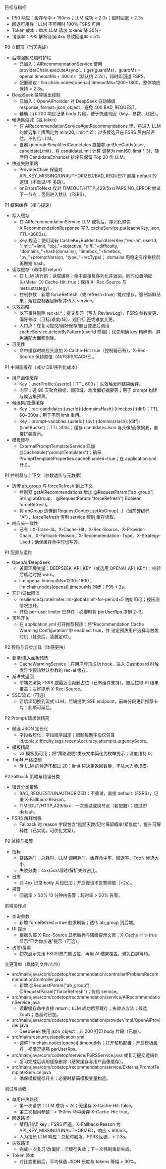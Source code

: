 目标与指标

  - P50 响应：缓存命中 < 150ms；LLM 成功 < 2.0s；超时回退 < 2.3s
  - 回退可用性：LLM 不可用时 100% FSRS 可用
  - Token 成本：单次 LLM 请求 tokens 降 30%+
  - 错误率：P95 解析错误/4xx 导致回退率 < 5%

  P0 立即项（当天完成）

  - 后端强制总超时护栏
      - 已加入：AIRecommendationService 使用 providerChain.executeAsync(...).get(guardMs)，guardMs =
  openai.timeoutMs + 400ms（默认约 2.2s），超时即回退 FSRS。
      - 配置建议：llm.chain.nodes[openai].timeoutMs=1200~1800，整体响应保持 < 2.3s。
  - DeepSeek 兼容输出控制
      - 已加入：OpenAiProvider 对 DeepSeek 自动降级 response_format=json_object，避免 400 BAD_REQUEST。
      - 辅助：非 200 响应记录 body 片段，便于快速判因（key、参数、超限）。
  - 候选集缩减（减 token）
      - 在 AIRecommendationService#getRecommendations 里，将进入 LLM 的候选集上限固定为 min(20, limit *
  2)；过多候选只在 FSRS 层内部评估，不传给 LLM。
      - 当前 generateSimplifiedCandidates 直接拿 getDueCards(user, candidateLimit)，将 candidateLimit 计算
  调整为 min(60, limit * 3)，随后用 CandidateEnhancer 排序只保留 Top 20 传 LLM。
  - 快速失败策略
      - ProviderChain 保留对 API_KEY_MISSING/UNAUTHORIZED/BAD_REQUEST 直接 default 的逻辑（不重试/不
  多跳）。
      - onErrorsToNext 仅对 TIMEOUT/HTTP_429/5xx/PARSING_ERROR 尝试下一节点；否则进入默认（FSRS）。

  P1 结果缓存（核心提速）

  - 写入缓存
      - 在 AIRecommendationService LLM 成功后，序列化整包 AIRecommendationResponse 写入
  cacheService.put(cacheKey, json, TTL=3600s)。
      - Key 规范：使用现有 CacheKeyBuilder.buildUserKey("rec-ai", userId, "limit_"+limit, "obj_"+objective,
  "diff_"+difficulty, "domains_"+hash(domains), "timebox_"+timebox, "pv_"+promptVersion, "type_"+recType)；
  domains 用稳定有序拼接后再做短 hash。
  - 读取缓存（命中即 return）
      - 在 LLM 执行前：读取缓存；命中直接反序列化并返回，同时设置响应头/Meta（X-Cache-Hit: true；保持 X-
  Rec-Source 与 meta.strategy）。
      - 控制参数：新增 forceRefresh（或 refresh=true）跳过缓存，强制新鲜结果；落在控制器层解析并传入
  service。
  - 失效策略
      - 以下事件删除 rec-ai:*：提交复习（写入 ReviewLog）、FSRS 参数变更、偏好修改（目标/难度/域）、题目标
  签或难度变更。
      - 入口点：在复习提交/偏好保存/题目变更后调用 cacheService.deleteByPattern(userId 前缀)；优先明确 key
  精确删，避免通配大面积删除。
  - 可见性
      - 命中缓存时响应头追加 X-Cache-Hit: true（控制器已有），X-Rec-Source 保持原值（AI/FSRS/CACHE）。

  P1 中间态缓存（减少 DB/序列化成本）

  - 用户画像缓存
      - Key：userProfile:{userId}；TTL 600s；失效触发同结果缓存。
      - 内容：近 90 天聚合指标、弱项域、难度偏好摘要等；用于 prompt 构建与候选集预筛。
  - 候选集/变量缓存
      - Key：rec-candidates:{userId}:{domainsHash}:{timebox}:{diff}；TTL 60~300s；用于不同 limit 重用。
      - Key：prompt-variables:{userId}:{pv}:{domainsHash}:{diff}:{limitBucket}；TTL 300s；缓存
  candidatesJson 与头像/画像摘要，直接拼装提示。
  - 模板缓存
      - ExternalPromptTemplateService 已加 @Cacheable("promptTemplates")；确保
  PromptTemplateProperties.cacheEnabled=true；在 application.yml 开关。

  P1 控制器与上下文（参数透传与元数据）

  - 透传 ab_group 与 forceRefresh 到上下文
      - 控制器 getAiRecommendations 增加 @RequestParam("ab_group") String abGroup、
  @RequestParam("forceRefresh") Boolean forceRefresh。
      - 将 abGroup 透传到 RequestContext.setAbGroup(...)（当前硬编码 "A"），forceRefresh 传到 service 控制
  缓存读取。
  - 响应头一致性
      - 已有：X-Trace-Id、X-Cache-Hit、X-Rec-Source、X-Provider-Chain、X-Fallback-Reason、X-Recommendation-
  Type、X-Strategy-Used；确保缓存命中时也写齐。

  P1 配置与运维

  - OpenAI/DeepSeek
      - 设置环境变量：DEEPSEEK_API_KEY（或选用 OPENAI_API_KEY）；校验后启动时报 warn。
      - llm.openai.timeoutMs=1200~1800；llm.chain.nodes[openai].timeoutMs 同步；P95 < 2s。
  - 开启/调优限流
      - resilience4j.ratelimiter.llm-global.limit-for-period=5 初始即可；视压测情况提升。
      - 开启 per-user limiter 已存在；必要时将 perUserRps 提到 2~3。
  - 预热开关
      - 在 application.yml 打开推荐预热：将“Recommendation Cache Warming Configuration”中 enabled: true，并
  设定预热用户选择与触发时机（登录后、凌晨定时）。

  P2 预热与异步加载（体感更快）

  - 登录/进入面板预热
      - CacheWarmingService：在用户登录成功 hook、进入 Dashboard 时触发异步预热默认参数的 rec-ai 缓存。
  - 渐进式返回
      - 前端先渲染 FSRS 或最近高频题占位（已有组件支持），随后拉取 AI 结果覆盖；友好提示 X-Rec-Source。
  - SSE/流式（可选）
      - 若后续切换到流式 LLM，后端提供 SSE endpoint，前端分段更新推荐卡片；此项可延后。

  P2 Prompt/请求体精简

  - 候选 JSON 定长化
      - 字段名短化、字段顺序固定；限制每题字段仅包含
  id,topic,difficulty,tags,recentAccuracy,attempts,urgencyScore。
  - 模板精简
      - v3 模板仍可用；将“策略说明”类长文本简化为枚举提示；温度维持 0。
  - TopN 严格控制
      - 传 LLM 的候选不超过 20；limit 只决定返回数量，不放大入参规模。

  P2 Fallback 策略与错误分类

  - 错误分类策略
      - BAD_REQUEST/UNAUTHORIZED：不重试，直接 default（FSRS），记录 X-Fallback-Reason。
      - TIMEOUT/HTTP_429/5xx：一次重试或换节点（若配置）；超过即 default。
  - FSRS 解释增强
      - Fallback 时 reason 字段包含“逾期天数/记忆保留概率/紧急度”，提升可解释性（已实现，可优化文案）。

  P2 监控与报警

  - 指标
      - 链路耗时：总耗时、LLM 调用耗时、缓存命中率、回退率、TopN 候选大小。
      - 失败分类：4xx/5xx/超时/解析失败占比。
  - 日志
      - 对 4xx 记录 body 片段已加；开启慢请求告警阈值（>2s）。
  - 报警
      - 回退率 > 30% 10 分钟内告警；超时率 > 20% 告警。

  前端协作点

  - 查询参数
      - 新增 forceRefresh=true 触发刷新；透传 ab_group 到后端。
  - UI 提示
      - 根据头部 X-Rec-Source 显示徽标与降级提示文案；X-Cache-Hit=true 显示“已为你加速”提示（可选）。
  - 占位/覆盖
      - 初次展示先用 FSRS/热门题占位，再用 AI 结果覆盖，避免白屏等待。

  变更清单（具体到文件/点位）

  - src/main/java/com/codetop/recommendation/controller/ProblemRecommendationController.java
      - 新增 @RequestParam("ab_group"), @RequestParam("forceRefresh")；传给 service。
  - src/main/java/com/codetop/recommendation/service/AIRecommendationService.java
      - 读取缓存命中直接 return；LLM 成功后写缓存；失效点方法；候选 TopN；总超时已加。
  - src/main/java/com/codetop/recommendation/provider/impl/OpenAiProvider.java
      - DeepSeek 使用 json_object；非 200 打印 body 片段（已加）。
  - src/main/resources/application.yml
      - 调整 llm.chain.nodes[openai].timeoutMs；打开预热配置；开启模板缓存；视情况提高 perUserRps。
  - src/main/java/com/codetop/service/FSRSService.java 或复习提交逻辑处
      - 复习完成后调用缓存删除（结果缓存与用户画像缓存）。
  - src/main/java/com/codetop/recommendation/service/ExternalPromptTemplateService.java
      - 确保模板缓存开关；必要时精简模板变量构造。

  测试与验收

  - 单用户热路径
      - 第一次请求：LLM 成功 < 2s；无缓存 X-Cache-Hit: false。
      - 第二次相同参数：< 150ms 命中缓存 X-Cache-Hit: true。
  - 回退路径
      - 禁用/错误 key：FSRS 回退，X-Fallback-Reason 为 API_KEY_MISSING/UNAUTHORIZED，响应 < 600ms。
      - 人为拉长 LLM 响应：总超时触发，FSRS 回退，< 2.3s。
  - 失效路径
      - 完成一次复习/改偏好：旧缓存失效；下一次强制重新生成。
  - Token 降本
      - 对比变更前后，平均候选 JSON 长度与 tokens 降幅 > 30%。